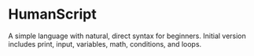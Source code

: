 # HumanScript
A simple language with natural, direct syntax for beginners. Initial version includes print, input, variables, math, conditions, and loops.
